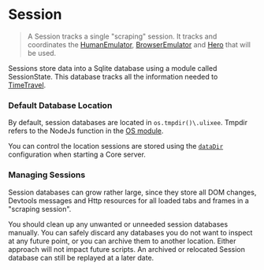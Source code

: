 # Session

> A Session tracks a single "scraping" session. It tracks and coordinates the [HumanEmulator](/docs/plugins/human-emulators), [BrowserEmulator](/docs/plugins/browser-emulators) and [Hero](/docs/basic-interfaces/hero) that will be used.

Sessions store data into a Sqlite database using a module called SessionState. This database tracks all the information needed to [TimeTravel](/docs/advanced/timetravel).

### Default Database Location

By default, session databases are located in `os.tmpdir()\.ulixee`. Tmpdir refers to the NodeJs function in the [OS module](https://nodejs.org/api/os.html#os_os_tmpdir).

You can control the location sessions are stored using the [`dataDir`](/docs/overview/configuration#data-dir) configuration when starting a Core server.

### Managing Sessions

Session databases can grow rather large, since they store all DOM changes, Devtools messages and Http resources for all loaded tabs and frames in a "scraping session".

You should clean up any unwanted or unneeded session databases manually. You can safely discard any databases you do not want to inspect at any future point, or you can archive them to another location. Either approach will not impact future scripts. An archived or relocated Session database can still be replayed at a later date. 
